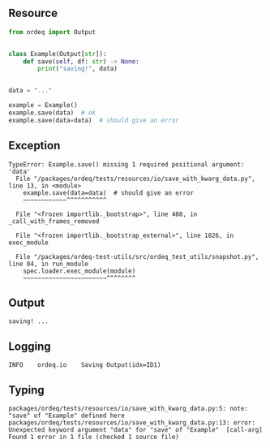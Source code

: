 ## Resource

```python
from ordeq import Output


class Example(Output[str]):
    def save(self, df: str) -> None:
        print("saving!", data)


data = "..."

example = Example()
example.save(data)  # ok
example.save(data=data)  # should give an error

```

## Exception

```text
TypeError: Example.save() missing 1 required positional argument: 'data'
  File "/packages/ordeq/tests/resources/io/save_with_kwarg_data.py", line 13, in <module>
    example.save(data=data)  # should give an error
    ~~~~~~~~~~~~^^^^^^^^^^^

  File "<frozen importlib._bootstrap>", line 488, in _call_with_frames_removed

  File "<frozen importlib._bootstrap_external>", line 1026, in exec_module

  File "/packages/ordeq-test-utils/src/ordeq_test_utils/snapshot.py", line 84, in run_module
    spec.loader.exec_module(module)
    ~~~~~~~~~~~~~~~~~~~~~~~^^^^^^^^

```

## Output

```text
saving! ...

```

## Logging

```text
INFO	ordeq.io	Saving Output(idx=ID1)

```

## Typing

```text
packages/ordeq/tests/resources/io/save_with_kwarg_data.py:5: note: "save" of "Example" defined here
packages/ordeq/tests/resources/io/save_with_kwarg_data.py:13: error: Unexpected keyword argument "data" for "save" of "Example"  [call-arg]
Found 1 error in 1 file (checked 1 source file)

```